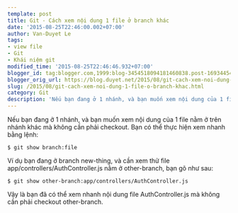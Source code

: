 ```yaml
---
template: post
title: Git - Cách xem nội dung 1 file ở branch khác
date: '2015-08-25T22:46:00.002+07:00'
author: Van-Duyet Le
tags:
- view file
- Git
- Khái niệm git
modified_time: '2015-08-25T22:46:46.932+07:00'
blogger_id: tag:blogger.com,1999:blog-3454518094181460838.post-1693445441755466472
blogger_orig_url: https://blog.duyet.net/2015/08/git-cach-xem-noi-dung-1-file-o-branch-khac.html
slug: /2015/08/git-cach-xem-noi-dung-1-file-o-branch-khac.html
category: Git
description: 'Nếu bạn đang ở 1 nhánh, và bạn muốn xem nội dung của 1 file nằm ở trên nhánh khác mà không cần phải checkout.'
---
```


Nếu bạn đang ở 1 nhánh, và bạn muốn xem nội dung của 1 file nằm ở trên nhánh khác mà không cần phải checkout. Bạn có thể thực hiện xem nhanh bằng lệnh:

```
$ git show branch:file
```

Ví dụ bạn đang ở branch new-thing, và cần xem thử file app/controllers/AuthController.js nằm ở other-branch, bạn gõ như sau:

```
$ git show other-branch:app/controllers/AuthController.js
```

Vậy là bạn đã có thể xem nhanh nội dung file AuthController.js mà không cần phải checkout other-branch.
